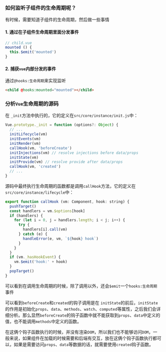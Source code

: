 ### 如何监听子组件的生命周期呢？

有时候，需要知道子组件的生命周期，然后做一些事情

#### 1. 通过在子组件生命周期里面分发事件

```javascript
// child.vue
mounted () {
  this.$emit('mounted')
}
```

#### 2. 捕获`vue`内部分发的事件

通过`@hooks:生命周期`来实现监听
```HTML
<child @hooks:mounted="mounted"></child>
```

### 分析`Vue`生命周期的源码

在 `_init`方法中执行的，它的定义在`src/core/instance/init.js`中：

```javascript
Vue.prototype._init = function (options?: Object) {
  // ...
  initLifecycle(vm)
  initEvents(vm)
  initRender(vm)
  callHook(vm, 'beforeCreate')
  initInjections(vm) // resolve injections before data/props
  initState(vm)
  initProvide(vm) // resolve provide after data/props
  callHook(vm, 'created')
  // ...
}
```

源码中最终执行生命周期的函数都是调用`callHook`方法，它的定义在`src/core/instance/lifecycle`中：

```javascript
export function callHook (vm: Component, hook: string) {
  pushTarget()
  const handlers = vm.$options[hook]
  if (handlers) {
    for (let i = 0, j = handlers.length; i < j; i++) {
      try {
        handlers[i].call(vm)
      } catch (e) {
        handleError(e, vm, `${hook} hook`)
      }
    }
  }
  if (vm._hasHookEvent) {
    vm.$emit('hook:' + hook)
  }
  popTarget()
}
```

可以看到在调用生命周期的时候，除了调用以外，还会`$emit`一个`hooks:生命周期`事件

可以看到`beforeCreate`和`created`的钩子调用是在 `initState`的前后，`initState`的作用是初始化`props`、`data`、`methods`、`watch`、`computed`等属性，之后我们会详细分析。那么显然`beforeCreate`的钩子函数中就不能获取到`props`、`data`中定义的值，也不能调用`methods`中定义的函数。

在这俩个钩子函数执行的时候，并没有渲染`DOM`，所以我们也不能够访问`DOM`，一般来说，如果组件在加载的时候需要和后端有交互，放在这俩个钩子函数执行都可以，如果是需要访问`props`、`data`等数据的话，就需要使用`created`钩子函数。
